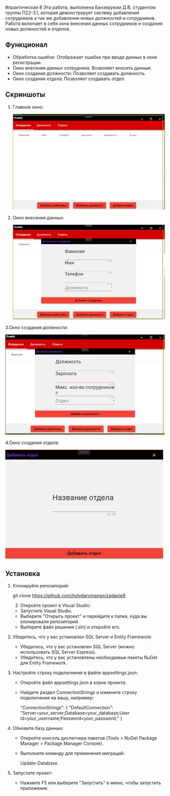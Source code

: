 #практическая 8
Эта работа, выполнена Банзеруком Д.В, студентом группы П22-3.1, которая демонстрирует систему добавления сотрудников а так же добавление новых должностей и сотрудников. Работа включает в себя окна внесения данных сотрудников и создания новых должностей и отделов.

## Функционал
  
- Обработка ошибок: Отображает ошибки при вводе данных в окне регистрации.
- Окно внесения данных сотрудника: Возволяет вносить данные.
- Окно создания должности: Позволяет создавать должность.
- Окно создания отдела: Позволяет создавать отдел.


## Скриншоты

1. Главное окно:
   
   ![](https://github.com/Durax66/ItogOOP-Tusk8--/blob/master/screenshots/screen%201.png)


2. Окно внесения данных:
   
   ![](https://github.com/Durax66/ItogOOP-Tusk8--/blob/master/screenshots/screen%204.png)
   
3.Окно создания должности:

   ![](https://github.com/Durax66/ItogOOP-Tusk8--/blob/master/screenshots/screen%203.png)

4.Окно создания отдела: 

   ![](https://github.com/Durax66/ItogOOP-Tusk8--/blob/master/screenshots/screen%202.png)
   
## Установка

1. Клонируйте репозиторий:
   
   git clone https://github.com/holydarymango/zadanie8
    
   2. Откройте проект в Visual Studio:
   - Запустите Visual Studio.
   - Выберите "Открыть проект" и перейдите к папке, куда вы клонировали репозиторий.
   - Выберите файл решения (.sln) и откройте его.

3. Убедитесь, что у вас установлен SQL Server и Entity Framework:
   - Убедитесь, что у вас установлен SQL Server (можно использовать SQL Server Express).
   - Убедитесь, что у вас установлены необходимые пакеты NuGet для Entity Framework.

4. Настройте строку подключения в файле appsettings.json:
   - Откройте файл appsettings.json в корне проекта.
   - Найдите раздел ConnectionStrings и измените строку подключения на вашу, например:
     
     "ConnectionStrings": {
         "DefaultConnection": "Server=your_server;Database=your_database;User   Id=your_username;Password=your_password;"
     }
     

5. Обновите базу данных:
   - Откройте консоль диспетчера пакетов (Tools > NuGet Package Manager > Package Manager Console).
   - Выполните команду для применения миграций:
     
     Update-Database
     

6. Запустите проект:
   - Нажмите F5 или выберите "Запустить" в меню, чтобы запустить приложение.
